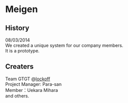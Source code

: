 # Meigen

## History

08/03/2014  
 We created a unique system for our company members.  
 It is a prototype.    

## Creaters

Team GTGT @[lockoff](http://www.lockon.co.jp/lockoff/ "ロックオフ")  
 Project Manager: Para-san  
 Member：Uekara Mihara  
 and others.  
